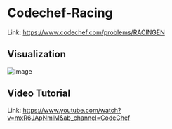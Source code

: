 # Codechef-Racing
Link: https://www.codechef.com/problems/RACINGEN
## Visualization
![image](https://user-images.githubusercontent.com/51401355/135789247-9b7cc764-3504-4611-8dbb-d43875a3226a.png)
## Video Tutorial
Link: https://www.youtube.com/watch?v=mxR6JApNmlM&ab_channel=CodeChef
